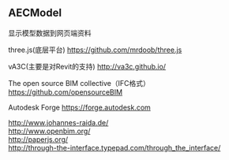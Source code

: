 ## AECModel
显示模型数据到网页端资料

three.js(底层平台)
https://github.com/mrdoob/three.js

vA3C(主要是对Revit的支持)
http://va3c.github.io/

The open source BIM collective（IFC格式）
https://github.com/opensourceBIM

Autodesk Forge
https://forge.autodesk.com


http://www.johannes-raida.de/  
http://www.openbim.org/  
http://paperjs.org/  
http://through-the-interface.typepad.com/through_the_interface/  

